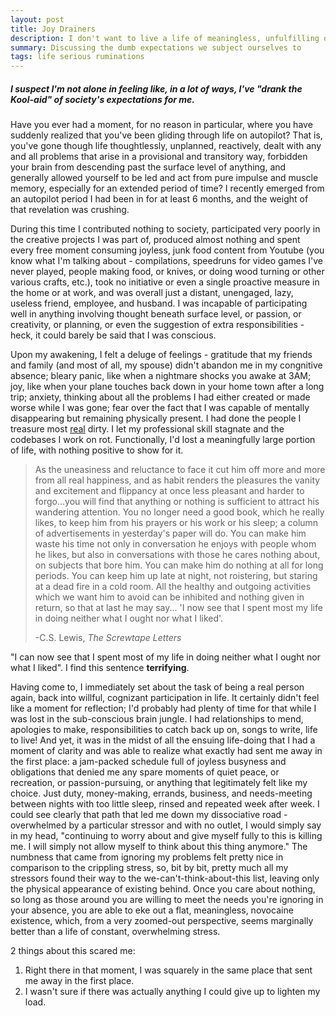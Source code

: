 ```yaml
---
layout: post
title: Joy Drainers
description: I don't want to live a life of meaningless, unfulfilling obligations
summary: Discussing the dumb expectations we subject ourselves to
tags: life serious ruminations
---
```


##### I suspect I'm not alone in feeling like, in a lot of ways, I've "drank the Kool-aid" of society's expectations for me.

Have you ever had a moment, for no reason in particular, where you have suddenly realized that you've been gliding through life on autopilot? That is, you've gone though life thoughtlessly, unplanned, reactively, dealt with any and all problems that arise in a provisional and transitory way, forbidden your brain from descending past the surface level of anything, and generally allowed yourself to be led and act from pure impulse and muscle memory, especially for an extended period of time? I recently emerged from an autopilot period I had been in for at least 6 months, and the weight of that revelation was crushing.

During this time I contributed nothing to society, participated very poorly in the creative projects I was part of, produced almost nothing and spent every free moment consuming joyless, junk food content from Youtube (you know what I'm talking about - compilations, speedruns for video games I've never played, people making food, or knives, or doing wood turning or other various crafts, etc.), took  no initiative or even a  single proactive measure in the home or at work, and was overall just a distant, unengaged,  lazy,  useless friend, employee, and husband. I was incapable of  participating well in anything involving thought beneath surface level, or passion, or creativity, or planning, or even the suggestion of extra responsibilities - heck, it  could barely be said that I was conscious. 

Upon my awakening, I felt a deluge of feelings -  gratitude that my friends and family (and most of all, my spouse) didn't abandon me in my congnitive absence; bleary panic, like when a nightmare shocks you awake at 3AM;  joy, like when your plane touches back down in your home town after a long trip; anxiety, thinking about all the problems I had either created or made worse while I was gone; fear over the fact that I was capable of mentally disappearing but remaining physically present. I had done the people I treasure  most <u>real</u> dirty. I let my professional skill stagnate and the codebases I work on rot. Functionally, I'd  lost a meaningfully large portion of life, with nothing positive to show for it.

> As the uneasiness and reluctance to face it cut him off more and more from all real happiness, and as habit renders the pleasures the vanity and excitement and flippancy at 
> once less pleasant and harder to forgo...you will find that anything or nothing is sufficient to attract his wandering attention. You no longer need a good book, which he 
> really likes, to keep him from his prayers or his work or his sleep; a column of advertisements in yesterday's paper will do. You can make him waste his time not only in 
> conversation he enjoys with people whom he likes, but also in conversations with those he cares nothing about, on subjects that bore him. You can make him do nothing at all 
> for long periods. You can keep him up late at night, not roistering, but staring at a dead fire in a cold room. All the healthy and outgoing activities which we want him to 
> avoid can be inhibited and nothing given in return, so that at last he may say... 'I now see that I spent most my life in doing neither what I ought nor what I liked'.
>
> -C.S. Lewis, *The Screwtape Letters*

"I can now see that I spent most of my life in doing neither what I ought nor what I liked". I find this sentence **terrifying**.

Having come to, I immediately set about the task of being a real person again, back into willful, cognizant participation in life. It certainly didn't feel like a moment for reflection; I'd probably had plenty of  time for that while I was lost in the sub-conscious  brain jungle. I had  relationships to mend, apologies to make, responsibilities to  catch back up on, songs to  write, life to live! And yet,  it was  in the midst  of all the ensuing life-doing that I had a moment of clarity and was able to realize what exactly had sent me away in the first place: a jam-packed schedule full of joyless busyness and obligations that denied me any spare moments of quiet peace, or  recreation, or passion-pursuing, or anything that legitimately felt like my choice. Just duty, money-making, errands, business, and needs-meeting between nights with too little sleep, rinsed and repeated week after week. I could  see clearly that path that led me down my dissociative road - overwhelmed by a particular stressor and with no outlet, I would simply say in my head, "continuing to worry about and give myself fully to this is killing me. I will simply not allow myself to think about  this thing anymore." The numbness that came from ignoring  my problems felt pretty nice in comparison to the crippling stress, so, bit by bit, pretty much  all my stressors found their way to the we-can't-think-about-this list, leaving only the physical appearance of existing behind. Once you care about nothing, so long as those around you  are willing to meet the needs you're ignoring in your  absence, you are able to eke out a flat, meaningless, novocaine existence, which, from a very zoomed-out perspective, seems marginally better than a life of constant, overwhelming stress. 

2 things about this scared me: 
1. Right there in that moment, I was squarely in the same place that sent me away in the first place.
2. I wasn't sure if there was actually anything I could give up to lighten my load.